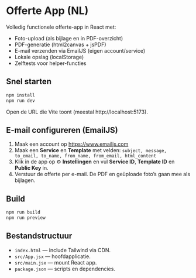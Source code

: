 # Offerte App (NL)

Volledig functionele offerte-app in React met:
- Foto-upload (als bijlage en in PDF-overzicht)
- PDF-generatie (html2canvas + jsPDF)
- E-mail verzenden via EmailJS (eigen account/service)
- Lokale opslag (localStorage)
- Zelftests voor helper-functies

## Snel starten

```bash
npm install
npm run dev
```

Open de URL die Vite toont (meestal http://localhost:5173).

## E-mail configureren (EmailJS)

1. Maak een account op https://www.emailjs.com
2. Maak een **Service** en **Template** met velden: `subject, message, to_email, to_name, from_name, from_email, html_content`
3. Klik in de app op ⚙️ **Instellingen** en vul **Service ID**, **Template ID** en **Public Key** in.
4. Verstuur de offerte per e-mail. De PDF en geüploade foto’s gaan mee als bijlagen.

## Build

```bash
npm run build
npm run preview
```

## Bestandstructuur

- `index.html` — include Tailwind via CDN.
- `src/App.jsx` — hoofdapplicatie.
- `src/main.jsx` — mount React app.
- `package.json` — scripts en dependencies.
